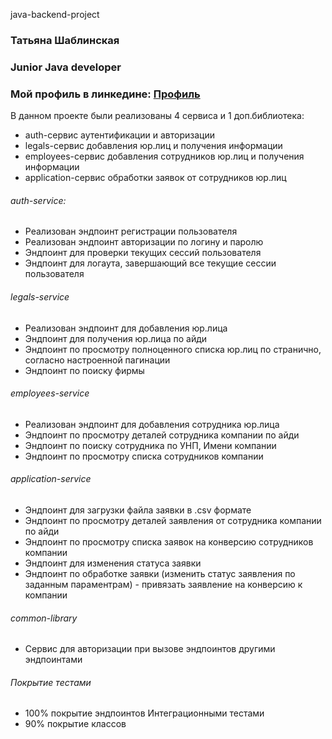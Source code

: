 java-backend-project

### Татьяна Шаблинская
### Junior Java developer
### Мой профиль в линкедине: [Профиль](https://www.linkedin.com/in/tatsiana-shablinskaya-546698216/)

В данном проекте были реализованы 4 сервиса и 1 доп.библиотека:
* auth-сервис аутентификации и авторизации
* legals-сервис добавления юр.лиц и получения информации
* employees-сервис добавления сотрудников юр.лиц и получения информации
* application-сервис обработки заявок от сотрудников юр.лиц

###### auth-service:
* Реализован эндпоинт регистрации пользователя
* Реализован эндпоинт авторизации по логину и паролю
* Эндпоинт для проверки текущих сессий пользователя
* Эндпоинт для логаута, завершающий все текущие сессии пользователя

###### legals-service
* Реализован эндпоинт для добавления юр.лица
* Эндпоинт для получения юр.лица по айди
*  Эндпоинт по просмотру полноценного списка юр.лиц по странично, согласно настроенной пагинации
*  Эндпоинт по поиску фирмы

###### employees-service
* Реализован эндпоинт для добавления сотрудника юр.лица
* Эндпоинт по просмотру деталей сотрудника компании по айди
* Эндпоинт по поиску сотрудника по УНП, Имени компании
* Эндпоинт по просмотру списка сотрудников компании


###### application-service
* Эндпоинт для загрузки файла заявки в .csv формате
* Эндпоинт по просмотру деталей заявления от сотрудника компании по айди
* Эндпоинт по просмотру списка заявок на конверсию сотрудников компании
* Эндпоинт для изменения статуса заявки 
* Эндпоинт по обработке заявки (изменить  статус заявления по заданным параментрам) - привязать заявление на конверсию к компании


###### common-library
* Сервис для авторизации при вызове эндпоинтов другими эндпоинтами

###### Покрытие тестами
* 100% покрытие эндпоинтов Интеграционными тестами
* 90% покрытие классов
